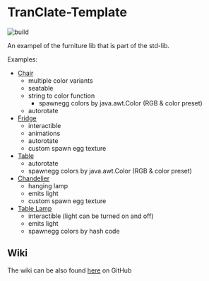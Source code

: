 # TranClate-Template

![build](https://github.com/TimoliaCreative/TranClate-Template/actions/workflows/gradle_build.yml/badge.svg)

An exampel of the furniture lib that is part of the std-lib.

Examples:
- [Chair](https://github.com/TimoliaCreative/Furniture-Demo/blob/main/src/main/kotlin/com/tcreative/addons/furniture/Chair.kt) 
  - multiple color variants
  - seatable
  - string to color function
    -  spawnegg colors by java.awt.Color (RGB & color preset)
  - autorotate
- [Fridge](https://github.com/TimoliaCreative/Furniture-Demo/blob/main/src/main/kotlin/com/tcreative/addons/furniture/Fridge.kt)
  - interactible
  - animations
  - autorotate
  - custom spawn egg texture
- [Table](https://github.com/TimoliaCreative/Furniture-Demo/blob/main/src/main/kotlin/com/tcreative/addons/furniture/Table.kt)
  - autorotate
  - spawnegg colors by java.awt.Color (RGB & color preset)
- [Chandelier](https://github.com/TimoliaCreative/Furniture-Demo/blob/main/src/main/kotlin/com/tcreative/addons/furniture/Chandelier.kt)
  - hanging lamp
  - emits light
  - custom spawn egg texture
- [Table Lamp](https://github.com/TimoliaCreative/Furniture-Demo/blob/main/src/main/kotlin/com/tcreative/addons/furniture/TableLamp.kt)
  - interactible (light can be turned on and off)
  - emits light
  - spawnegg colors by hash code

## Wiki

The wiki can be also found [here](https://timoliacreative.github.io/#/) on GitHub
